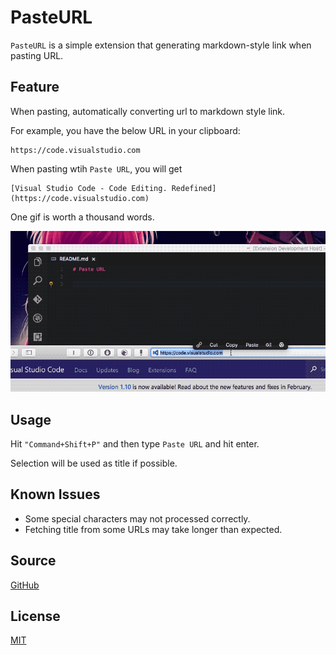 # PasteURL

`PasteURL` is a simple extension that generating markdown-style link when pasting URL.

## Feature

When pasting, automatically converting url to markdown style link.

For example, you have the below URL in your clipboard:

    https://code.visualstudio.com

When pasting wtih `Paste URL`, you will get

    [Visual Studio Code - Code Editing. Redefined](https://code.visualstudio.com)

One gif is worth a thousand words.

![feature](images/screenshot.gif)

## Usage

Hit `"Command+Shift+P"` and then type `Paste URL` and hit enter.

Selection will be used as title if possible.

## Known Issues

- Some special characters may not processed correctly.
- Fetching title from some URLs may take longer than expected.

## Source

[GitHub](https://github.com/kukushi/PasteURL)

## License

[MIT](https://github.com/kukushi/PasteURL/blob/master/LICENSE)